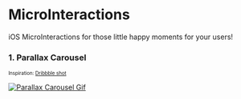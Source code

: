 # MicroInteractions
iOS MicroInteractions for those little happy moments for your users!

### 1. Parallax Carousel
<sup><sup>Inspiration: [Dribbble shot](https://dribbble.com/shots/5585169-Book-App)</sup></sup>

[![Parallax Carousel Gif](https://imgur.com/ehU7N7L.gif)](https://dribbble.com/shots/5585169-Book-App)
